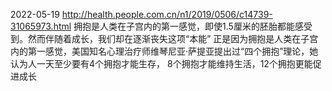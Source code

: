 
2022-05-19
http://health.people.com.cn/n1/2019/0506/c14739-31065973.html
拥抱是人类在子宫内的第一感觉，即使1.5厘米的胚胎都能感受到。然而伴随着成长，我们却在逐渐丧失这项“本能”
正是因为拥抱是人类在子宫内的第一感觉，美国知名心理治疗师维琴尼亚·萨提亚提出过“四个拥抱”理论，她认为人一天至少要有4个拥抱才能生存，
8个拥抱才能维持生活，12个拥抱更能促进成长